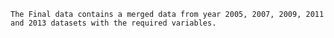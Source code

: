 `The Final data contains a merged data from year 2005, 2007, 2009, 2011 and 2013 datasets with the required variables.`
